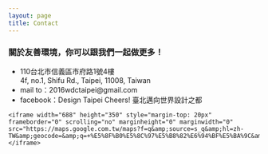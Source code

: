 ```yaml
---
layout: page
title: Contact
---
```


<section class="content-section">
  <h3 class="content-section-title red">關於友善環境，你可以跟我們一起做更多！<span class="content-section-title-tit"></span></h3>
  <div class="content-section-entry">
    <ul>
      <li class="contact-item contact-item-3">110台北市信義區市府路1號4樓<br />4f, no.1, Shifu Rd., Taipei, 11008, Taiwan</li>
      <li class="contact-item contact-item-2">mail to：2016wdctaipei@gmail.com</li>
      <li class="contact-item contact-item-1">facebook：Design Taipei Cheers! 臺北邁向世界設計之都 <!-- 怎麼可能... --></li>
    </ul>

    <iframe width="688" height="350" style="margin-top: 20px" frameborder="0" scrolling="no" marginheight="0" marginwidth="0" src="https://maps.google.com.tw/maps?f=q&amp;source=s_q&amp;hl=zh-TW&amp;geocode=&amp;q=+%E5%8F%B0%E5%8C%97%E5%B8%82%E6%94%BF%E5%BA%9C&amp;aq=&amp;sll=25.05482,121.540242&amp;sspn=0.04502,0.084543&amp;brcurrent=3,0x3442abf2b1d366ed:0x5d62b36fc2a1bb86,0,0x3442ac6b61dbbd9d:0xc0c243da98cba64b&amp;ie=UTF8&amp;hq=%E5%8F%B0%E5%8C%97%E5%B8%82%E6%94%BF%E5%BA%9C&amp;hnear=&amp;t=m&amp;cid=7283435481171042151&amp;ll=25.047425,121.564579&amp;spn=0.027216,0.036478&amp;z=14&amp;iwloc=A&amp;output=embed"></iframe>
  </div>
</section>
